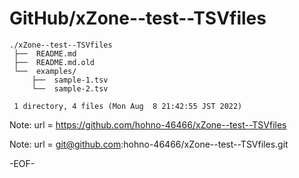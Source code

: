 # GitHub/xZone--test--TSVfiles

    ./xZone--test--TSVfiles
     ├──  README.md
     ├──  README.md.old
     └──  examples/
         ├──  sample-1.tsv
         └──  sample-2.tsv
     
     1 directory, 4 files (Mon Aug  8 21:42:55 JST 2022)


Note: url = https://github.com/hohno-46466/xZone--test--TSVfiles

Note: url = git@github.com:hohno-46466/xZone--test--TSVfiles.git

-EOF-
